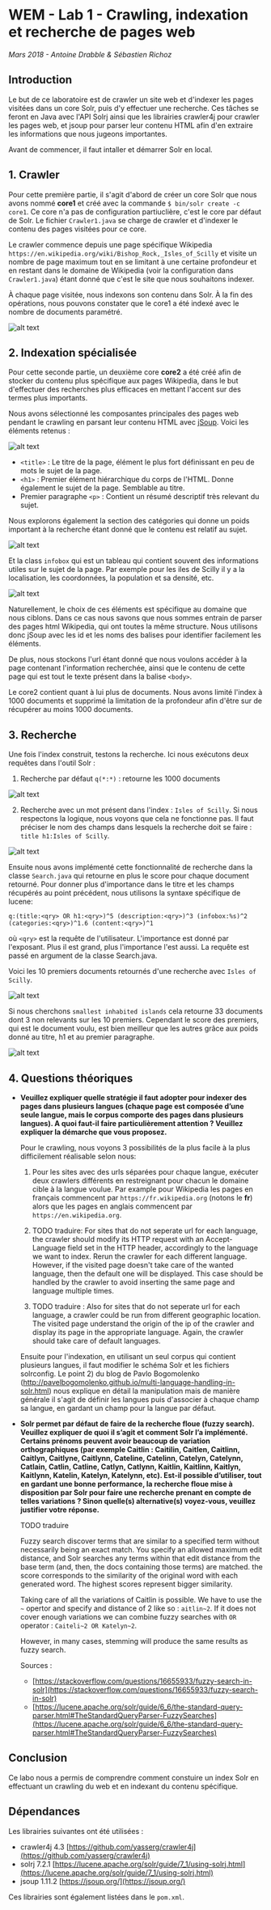 # WEM - Lab 1 - Crawling, indexation et recherche de pages web

*Mars 2018 - Antoine Drabble & Sébastien Richoz*

## Introduction

Le but de ce laboratoire est de crawler un site web et d'indexer les pages visitées dans un core Solr, puis d'y effectuer une recherche. Ces tâches se feront en Java avec l'API Solrj ainsi que les librairies crawler4j pour crawler les pages web, et jsoup pour parser leur contenu HTML afin d'en extraire les informations que nous jugeons importantes.

Avant de commencer, il faut intaller et démarrer Solr en local.

## 1. Crawler

Pour cette première partie, il s'agit d'abord de créer un core Solr que nous avons nommé **core1** et créé avec la commande `$ bin/solr create -c core1`. Ce core n'a pas de configuration partiuclière, c'est le core par défaut de Solr. Le fichier `Crawler1.java` se charge de crawler et d'indexer le contenu des pages visitées pour ce core.

Le crawler commence depuis une page spécifique Wikipedia `https://en.wikipedia.org/wiki/Bishop_Rock,_Isles_of_Scilly` et visite un nombre de page maximum tout en se limitant à une certaine profondeur et en restant dans le domaine de Wikipedia (voir la configuration dans `Crawler1.java`) étant donné que c'est le site que nous souhaitons indexer.

À chaque page visitée, nous indexons son contenu dans Solr. À la fin des opérations, nous pouvons constater que le core1 a été indexé avec le nombre de documents paramétré.

![alt text](img/crawler1.png "Crawler1")

## 2. Indexation spécialisée

Pour cette seconde partie, un deuxième core **core2** a été créé afin de stocker du contenu plus spécifique aux pages Wikipedia, dans le but d'effectuer des recherches plus efficaces en mettant l'accent sur des termes plus importants.

Nous avons sélectionné les composantes principales des pages web pendant le crawling en parsant leur contenu HTML avec [jSoup](https://jsoup.org/). Voici les éléments retenus :

![alt text](img/seo.png "SEO")

- `<title>` : Le titre de la page, élément le plus fort définissant en peu de mots le sujet de la page.
- `<h1>` : Premier élément hiérarchique du corps de l'HTML. Donne également le sujet de la page. Semblable au titre.
- Premier paragraphe `<p>` : Contient un résumé descriptif très relevant du sujet.

Nous explorons également la section des catégories qui donne un poids important à la recherche étant donné que le contenu est relatif au sujet.

![alt text](img/categories.png "Categories")

Et la class `infobox` qui est un tableau qui contient souvent des informations utiles sur le sujet de la page. Par exemple pour les iles de Scilly il y a la localisation, les coordonnées, la population et sa densité, etc.

![alt text](img/infobox.png "Infobox")

Naturellement, le choix de ces éléments est spécifique au domaine que nous ciblons. Dans ce cas nous savons que nous sommes entrain de parser des pages html Wikipedia, qui ont toutes la même structure. Nous utilisons donc jSoup avec les id et les noms des balises pour identifier facilement les éléments.

De plus, nous stockons l'url étant donné que nous voulons accéder à la page contenant l'information recherchée, ainsi que le contenu de cette page qui est tout le texte présent dans la balise `<body>`.

Le core2 contient quant à lui plus de documents. Nous avons limité l'index à 1000 documents et supprimé la limitation de la profondeur afin d'être sur de récupérer au moins 1000 documents.

## 3. Recherche

Une fois l'index construit, testons la recherche. Ici nous exécutons deux requêtes dans l'outil Solr :

1. Recherche par défaut `q(*:*)` : retourne les 1000 documents

![alt text](img/default_query.png "Default query")

2. Recherche avec un mot présent dans l'index : `Isles of Scilly`. Si nous respectons la logique, nous voyons que cela ne fonctionne pas. Il faut préciser le nom des champs dans lesquels la recherche doit se faire : `title h1:Isles of Scilly`.

![alt text](img/specific_query.png "Specific query")

Ensuite nous avons implémenté cette fonctionnalité de recherche dans la classe `Search.java` qui retourne en plus le score pour chaque document retourné. Pour donner plus d'importance dans le titre et les champs récupérés au point précédent, nous utilisons la syntaxe spécifique de lucene:

```
q:(title:<qry> OR h1:<qry>)^5 (description:<qry>)^3 (infobox:%s)^2 (categories:<qry>)^1.6 (content:<qry>)^1
```
où `<qry>` est la requête de l'utilisateur. L'importance est donné par l'exposant. Plus il est grand, plus l'importance l'est aussi. La requête est passé en argument de la classe Search.java.

Voici les 10 premiers documents retournés d'une recherche avec `Isles of Scilly`.

![alt text](img/specific_query1_console.png "Specific query console")

Si nous cherchons `smallest inhabited islands` cela retourne 33 documents dont 3 non relevants sur les 10 premiers. Cependant le score des premiers, qui est le document voulu, est bien meilleur que les autres grâce aux poids donné au titre, h1 et au premier paragraphe.

![alt text](img/specific_query2_console.png "Specific query console")

## 4. Questions théoriques

- **Veuillez expliquer quelle stratégie il faut adopter pour indexer des pages dans plusieurs langues (chaque page est composée d’une seule langue, mais le corpus comporte des pages dans plusieurs langues). A quoi faut-il faire particulièrement attention ? Veuillez expliquer la démarche que vous proposez.**

  Pour le crawling, nous voyons 3 possibilités de la plus facile à la plus difficilement réalisable selon nous:

  1. Pour les sites avec des urls séparées pour chaque langue, exécuter deux crawlers différents en restreignant pour chacun le domaine cible à la langue voulue. Par example pour Wikipedia les pages en français commencent par `https://fr.wikipedia.org` (notons le **fr**) alors que les pages en anglais commencent par `https://en.wikipedia.org`.

  2. TODO traduire: For sites that do not seperate url for each language, the crawler should
  modify its HTTP request with an Accept-Language field set in the HTTP header,
  accordingly to the language we want to index. Rerun the crawler for each different
  language. However, if the visited page doesn't take care of the wanted language,
  then the default one will be displayed. This case should be handled by the crawler to
  avoid inserting the same page and language multiple times.

  3. TODO traduire : Also for sites that do not seperate url for each language, a crawler could be
  run from different geographic location. The visited page understand the origin
  of the ip of the crawler and display its page in the appropriate language. Again,
  the crawler should take care of default languages.

  Ensuite pour l'indexation, en utilisant un seul corpus qui contient plusieurs langues, il faut modifier le schéma Solr et les fichiers solrconfig. Le point 2) du blog de Pavlo Bogomolenko (http://pavelbogomolenko.github.io/multi-language-handling-in-solr.html) nous explique en détail la manipulation mais de manière générale il s'agit de définir les langues puis d'associer à chaque champ sa langue, en gardant un champ pour la langue par défaut.

- **Solr permet par défaut de faire de la recherche floue (fuzzy search). Veuillez expliquer de quoi il s’agit et comment Solr l’a implémenté. Certains prénoms peuvent avoir beaucoup de variation orthographiques (par exemple Caitlin : Caitilin, Caitlen, Caitlinn, Caitlyn, Caitlyne, Caitlynn, Cateline, Catelinn, Catelyn, Catelynn, Catlain, Catlin, Catline, Catlyn, Catlynn, Kaitlin, Kaitlinn, Kaitlyn, Kaitlynn, Katelin, Katelyn, Katelynn, etc). Est-il possible d’utiliser, tout en gardant une bonne performance, la recherche floue mise à disposition par Solr pour faire une recherche prenant en compte de telles variations ? Sinon quelle(s) alternative(s) voyez-vous, veuillez justifier votre réponse.**

  TODO traduire

  Fuzzy search discover terms that are similar to a specified term without necessarily being an exact match.
  You specify an allowed maximum edit distance, and Solr searches any terms within that edit distance from the base term
  (and, then, the docs containing those terms) are matched. the score corresponds to the similarity of the original word
  with each generated word. The highest scores represent bigger similarity.

  Taking care of all the variations of Caitlin is possible. We have to use the `~` opertor and specify and distance
  of 2 like so : `aitlin~2`. If it does not cover enough variations we can combine fuzzy searches with `OR` operator :
  `Caiteli~2 OR Katelyn~2`.

  However, in many cases, stemming will produce the same results as fuzzy search.

  Sources :

  - [https://stackoverflow.com/questions/16655933/fuzzy-search-in-solr](https://stackoverflow.com/questions/16655933/fuzzy-search-in-solr)
  - [https://lucene.apache.org/solr/guide/6_6/the-standard-query-parser.html#TheStandardQueryParser-FuzzySearches](https://lucene.apache.org/solr/guide/6_6/the-standard-query-parser.html#TheStandardQueryParser-FuzzySearches)

## Conclusion

Ce labo nous a permis de comprendre comment constuire un index Solr en effectuant un crawling du web et en indexant du contenu spécifique.

## Dépendances

Les librairies suivantes ont été utilisées :

- crawler4j 4.3 [https://github.com/yasserg/crawler4j](https://github.com/yasserg/crawler4j)
- solrj 7.2.1 [https://lucene.apache.org/solr/guide/7_1/using-solrj.html](https://lucene.apache.org/solr/guide/7_1/using-solrj.html)
- jsoup 1.11.2 [https://jsoup.org/](https://jsoup.org/)

Ces librairies sont également listées dans le `pom.xml`.
